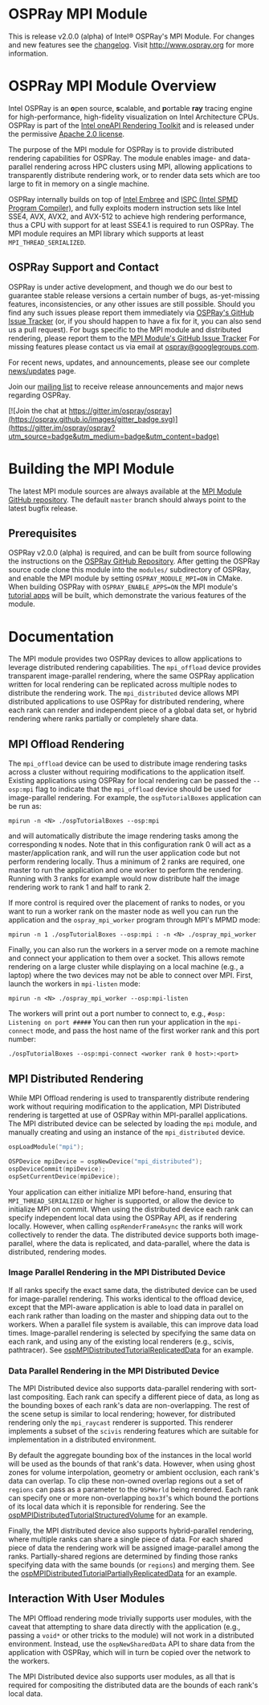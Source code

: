 OSPRay MPI Module
=================

This is release v2.0.0 (alpha) of Intel® OSPRay's MPI Module. For changes and new
features see the [changelog](CHANGELOG.md). Visit http://www.ospray.org
for more information.

OSPRay MPI Module Overview
==========================

Intel OSPRay is an **o**pen source, **s**calable, and **p**ortable
**ray** tracing engine for high-performance, high-fidelity visualization
on Intel Architecture CPUs. OSPRay is part of the [Intel oneAPI
Rendering Toolkit](https://software.intel.com/en-us/rendering-framework)
and is released under the permissive [Apache 2.0
license](http://www.apache.org/licenses/LICENSE-2.0).

The purpose of the MPI module for OSPRay is to provide distributed rendering
capabilities for OSPRay. The module enables image- and data-parallel rendering
across HPC clusters using MPI, allowing applications to transparently distribute
rendering work, or to render data sets which are too large to fit in memory on
a single machine.

OSPRay internally builds on top of [Intel
Embree](https://embree.github.io/) and [ISPC (Intel SPMD Program
Compiler)](https://ispc.github.io/), and fully exploits modern
instruction sets like Intel SSE4, AVX, AVX2, and AVX-512 to achieve high
rendering performance, thus a CPU with support for at least SSE4.1 is
required to run OSPRay.
The MPI module requires an MPI library which supports at least
`MPI_THREAD_SERIALIZED`.


OSPRay Support and Contact
--------------------------
OSPRay is under active development, and though we do our best to
guarantee stable release versions a certain number of bugs,
as-yet-missing features, inconsistencies, or any other issues are still
possible. Should you find any such issues please report them immediately
via [OSPRay's GitHub Issue
Tracker](https://github.com/ospray/OSPRay/issues) (or, if you should
happen to have a fix for it, you can also send us a pull request).
For bugs specific to the MPI module and distributed rendering, please report
them to the [MPI Module's GitHub Issue Tracker](https://github.com/ospray/module_mpi/issues)
For missing features please contact us via email at
<a href="mailto:ospray@googlegroups.com" class="email">ospray@googlegroups.com</a>.

For recent news, updates, and announcements, please see our complete
[news/updates](https://www.ospray.org/news.html) page.

Join our [mailing
list](https://groups.google.com/forum/#!forum/ospray-announce/join) to
receive release announcements and major news regarding OSPRay.

[![Join the chat at
https://gitter.im/ospray/ospray](https://ospray.github.io/images/gitter_badge.svg)](https://gitter.im/ospray/ospray?utm_source=badge&utm_medium=badge&utm_content=badge)

Building the MPI Module
=======================

The latest MPI module sources are always available at the [MPI Module GitHub
repository](https://github.com/ospray/module_mpi). The default `master`
branch should always point to the latest bugfix release.

Prerequisites
-------------

OSPRay v2.0.0 (alpha) is required, and can be built from source following the
instructions on the [OSPRay GitHub Repository](http://github.com/ospray/ospray).
After getting the OSPRay source code clone this module into the `modules/`
subdirectory of OSPRay, and enable the MPI module by setting
`OSPRAY_MODULE_MPI=ON` in CMake. When building OSPRay with
`OSPRAY_ENABLE_APPS=ON` the MPI module's [tutorial apps](tutorials/) will be built,
which demonstrate the various features of the module.


Documentation
=============

The MPI module provides two OSPRay devices to allow applications to leverage
distributed rendering capabilities. The `mpi_offload` device provides transparent
image-parallel rendering, where the same OSPRay application written for local
rendering can be replicated across multiple nodes to distribute the rendering
work. The `mpi_distributed` device allows MPI distributed
applications to use OSPRay for distributed rendering, where each rank can
render and independent piece of a global data set, or hybrid rendering where
ranks partially or completely share data.


MPI Offload Rendering
---------------------

The `mpi_offload` device can be used to distribute image rendering tasks across
a cluster without requiring modifications to the application itself. Existing
applications using OSPRay for local rendering can be passed the `--osp:mpi` flag
to indicate that the `mpi_offload` device should be used for image-parallel
rendering. For example, the `ospTutorialBoxes` application can be run as:

```
mpirun -n <N> ./ospTutorialBoxes --osp:mpi
```

and will automatically distribute the image rendering tasks among the
corresponding `N` nodes. Note that in this configuration rank 0 will act as
a master/application rank, and will run the user application code but not
perform rendering locally. Thus a minimum of 2 ranks are required, one master
to run the application and one worker to perform the rendering. Running with
3 ranks for example would now distribute half the image rendering work to rank 1
and half to rank 2.

If more control is required over the placement of ranks to nodes, or you want
to run a worker rank on the master node as well you can run the application
and the `ospray_mpi_worker` program through MPI's MPMD mode:

```
mpirun -n 1 ./ospTutorialBoxes --osp:mpi : -n <N> ./ospray_mpi_worker
```

Finally, you can also run the workers in a server mode on a remote machine
and connect your application to them over a socket. This allows remote
rendering on a large cluster while displaying on a local machine (e.g., a laptop)
where the two devices may not be able to connect over MPI. First, launch
the workers in `mpi-listen` mode:

```
mpirun -n <N> ./ospray_mpi_worker --osp:mpi-listen
```

The workers will print out a port number to connect to, e.g.,
`#osp: Listening on port #####` You can then run your application in the
`mpi-connect` mode, and pass the host name of the first worker rank and this
port number:

```
./ospTutorialBoxes --osp:mpi-connect <worker rank 0 host>:<port>
```

MPI Distributed Rendering
-------------------------

While MPI Offload rendering is used to transparently distribute rendering work
without requiring modification to the application, MPI Distributed rendering
is targetted at use of OSPRay within MPI-parallel applications. The MPI
distributed device can be selected by loading the `mpi` module, and manually
creating and using an instance of the `mpi_distributed` device.

```c
ospLoadModule("mpi");

OSPDevice mpiDevice = ospNewDevice("mpi_distributed");
ospDeviceCommit(mpiDevice);
ospSetCurrentDevice(mpiDevice);
```

Your application can either initialize MPI before-hand, ensuring that
`MPI_THREAD_SERIALIZED` or higher is supported, or allow the device to
initialize MPI on commit. When using the distributed device each rank can
specify independent local data using the OSPRay API, as if rendering locally.
However, when calling `ospRenderFrameAsync` the ranks will work collectively
to render the data. The distributed device supports both image-parallel,
where the data is replicated, and data-parallel, where the data is distributed,
rendering modes.

### Image Parallel Rendering in the MPI Distributed Device

If all ranks specify the exact same data, the distributed device can be used
for image-parallel rendering. This works identical to the offload device,
except that the MPI-aware application is able to load data in parallel on each
rank rather than loading on the master and shipping data out to the workers.
When a parallel file system is available, this can improve data load times.
Image-parallel rendering is selected by specifying the same data on each rank,
and using any of the existing local renderers (e.g., scivis, pathtracer).
See [ospMPIDistributedTutorialReplicatedData](tutorials/ospMPIDistributedTutorialReplicatedData.cpp)
for an example.

### Data Parallel Rendering in the MPI Distributed Device

The MPI Distributed device also supports data-parallel rendering with sort-last
compositing. Each rank can specify a different piece of data, as long as the
bounding boxes of each rank's data are non-overlapping. The rest of the
scene setup is similar to local rendering; however, for distributed rendering
only the `mpi_raycast` renderer is supported. This renderer implements a subset
of the `scivis` rendering features which are suitable for implementation in
a distributed environment.

By default the aggregate bounding box of the instances in the local world will
be used as the bounds of that rank's data. However, when using ghost zones for
volume interpolation, geometry or ambient occlusion, each rank's data can
overlap. To clip these non-owned overlap regions out a set of `regions` can
pass as a parameter to the `OSPWorld` being rendered. Each rank can specify
one or more non-overlapping `box3f`'s which bound the portions of its local
data which it is reponsible for rendering.
See the [ospMPIDistributedTutorialStructuredVolume](tutorials/ospMPIDistributedTutorialStructuredVolume)
for an example.

Finally, the MPI distributed device also supports hybrid-parallel rendering,
where multiple ranks can share a single piece of data. For each shared piece
of data the rendering work will be assigned image-parallel among the ranks.
Partially-shared regions are determined by finding those ranks specifying data
with the same bounds (or `regions`) and merging them. See the
[ospMPIDistributedTutorialPartiallyReplicatedData](tutorials/ospMPIDistributedTutorialPartiallyReplicatedData)
for an example.


Interaction With User Modules
----------------------------

The MPI Offload rendering mode trivially supports user modules, with the caveat
that attempting to share data directly with the application (e.g., passing a `void*`
or other tricks to the module) will not work in a distributed environment.
Instead, use the `ospNewSharedData` API to share data from the application with
OSPRay, which will in turn be copied over the network to the workers.

The MPI Distributed device also supports user modules, as all that is required
for compositing the distributed data are the bounds of each rank's local data.


